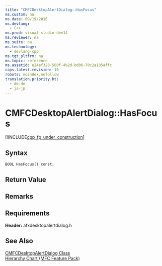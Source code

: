 ```yaml
---
title: "CMFCDesktopAlertDialog::HasFocus"
ms.custom: na
ms.date: 09/19/2016
ms.devlang: 
  - C++
ms.prod: visual-studio-dev14
ms.reviewer: na
ms.suite: na
ms.technology: 
  - devlang-cpp
ms.tgt_pltfrm: na
ms.topic: reference
ms.assetid: e24ef328-500f-4b2d-bd06-70c2a105affc
caps.latest.revision: 10
robots: noindex,nofollow
translation.priority.ht: 
  - de-de
  - ja-jp
---
```

# CMFCDesktopAlertDialog::HasFocus
[!INCLUDE[cpp_fp_under_construction](../vs140/includes/cpp_fp_under_construction_md.md)]  
  
## Syntax  
  
```  
BOOL HasFocus() const;  
```  
  
## Return Value  
  
## Remarks  
  
## Requirements  
 **Header:** afxdesktopalertdialog.h  
  
## See Also  
 [CMFCDesktopAlertDialog Class](../vs140/CMFCDesktopAlertDialog-Class.md)   
 [Hierarchy Chart (MFC Feature Pack)](../vs140/Hierarchy-Chart.md)